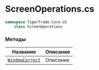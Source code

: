 
# ScreenOperations.cs
```csharp
namespace TigerTrade.Core.UI  
    class ScreenOperations
```

### Методы
| Название | Описание |
| --- | --- |
| [`WindowCorrect`](./Методы/WindowCorrect.md) | *Описание* |

